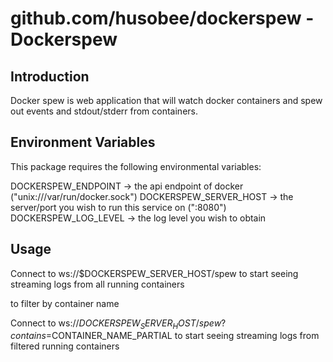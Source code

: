 # github.com/husobee/dockerspew - Dockerspew

## Introduction

Docker spew is web application that will watch docker containers and spew out 
events and stdout/stderr from containers.

## Environment Variables

This package requires the following environmental variables:

DOCKERSPEW_ENDPOINT -> the api endpoint of docker ("unix:///var/run/docker.sock")
DOCKERSPEW_SERVER_HOST -> the server/port you wish to run this service on (":8080")
DOCKERSPEW_LOG_LEVEL -> the log level you wish to obtain

## Usage

Connect to ws://$DOCKERSPEW_SERVER_HOST/spew to start seeing streaming logs from all running containers

to filter by container name

Connect to ws://$DOCKERSPEW_SERVER_HOST/spew?contains=$CONTAINER_NAME_PARTIAL to start seeing streaming logs from filtered running containers

